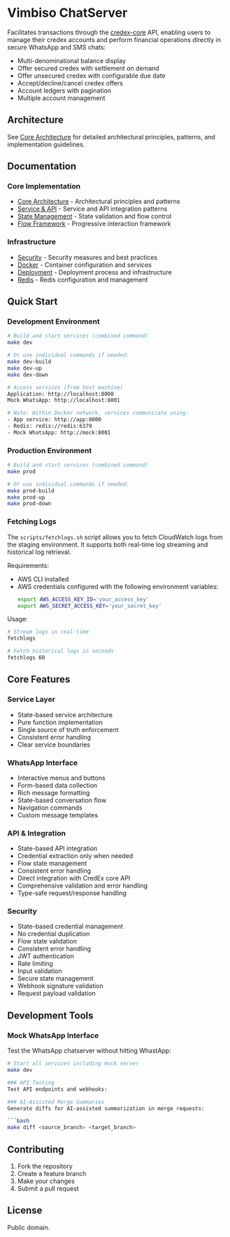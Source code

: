 # Vimbiso ChatServer

Facilitates transactions through the [credex-core](https://github.com/Great-Sun-Group/credex-core) API, enabling users to manage their credex accounts and perform financial operations directly in secure WhatsApp and SMS chats:
- Multi-denominational balance display
- Offer secured credex with settlement on demand
- Offer unsecured credex with configurable due date
- Accept/decline/cancel credex offers
- Account ledgers with pagination
- Multiple account management

## Architecture

See [Core Architecture](docs/architecture.md) for detailed architectural principles, patterns, and implementation guidelines.

## Documentation

### Core Implementation
- [Core Architecture](docs/ARCHITECTURE.md) - Architectural principles and patterns
- [Service & API](docs/service-architecture.md) - Service and API integration patterns
- [State Management](docs/state-management.md) - State validation and flow control
- [Flow Framework](docs/flow-framework.md) - Progressive interaction framework

### Infrastructure
- [Security](docs/infrastructure/security.md) - Security measures and best practices
- [Docker](docs/infrastructure/docker.md) - Container configuration and services
- [Deployment](docs/infrastructure/deployment.md) - Deployment process and infrastructure
- [Redis](docs/infrastructure/redis-memory-management.md) - Redis configuration and management

## Quick Start

### Development Environment
```bash
# Build and start services (combined command)
make dev

# Or use individual commands if needed:
make dev-build
make dev-up
make dev-down

# Access services (from host machine)
Application: http://localhost:8000
Mock WhatsApp: http://localhost:8001

# Note: Within Docker network, services communicate using:
- App service: http://app:8000
- Redis: redis://redis:6379
- Mock WhatsApp: http://mock:8001
```

### Production Environment
```bash
# Build and start services (combined command)
make prod

# Or use individual commands if needed:
make prod-build
make prod-up
make prod-down
```

### Fetching Logs
The `scripts/fetchlogs.sh` script allows you to fetch CloudWatch logs from the staging environment. It supports both real-time log streaming and historical log retrieval.

Requirements:
- AWS CLI installed
- AWS credentials configured with the following environment variables:
  ```bash
  export AWS_ACCESS_KEY_ID='your_access_key'
  export AWS_SECRET_ACCESS_KEY='your_secret_key'
  ```

Usage:
```bash
# Stream logs in real-time
fetchlogs

# Fetch historical logs in seconds
fetchlogs 60
```

## Core Features

### Service Layer
- State-based service architecture
- Pure function implementation
- Single source of truth enforcement
- Consistent error handling
- Clear service boundaries

### WhatsApp Interface
- Interactive menus and buttons
- Form-based data collection
- Rich message formatting
- State-based conversation flow
- Navigation commands
- Custom message templates

### API & Integration
- State-based API integration
- Credential extraction only when needed
- Flow state management
- Consistent error handling
- Direct integration with CredEx core API
- Comprehensive validation and error handling
- Type-safe request/response handling

### Security
- State-based credential management
- No credential duplication
- Flow state validation
- Consistent error handling
- JWT authentication
- Rate limiting
- Input validation
- Secure state management
- Webhook signature validation
- Request payload validation

## Development Tools

### Mock WhatsApp Interface
Test the WhatsApp chatserver without hitting WhastApp:

```bash
# Start all services including mock server
make dev

### API Testing
Test API endpoints and webhooks:

### AI-Assisted Merge Summaries
Generate diffs for AI-assisted summarization in merge requests:

```bash
make diff <source_branch> <target_branch>
```

## Contributing

1. Fork the repository
2. Create a feature branch
3. Make your changes
4. Submit a pull request

## License

Public domain.
